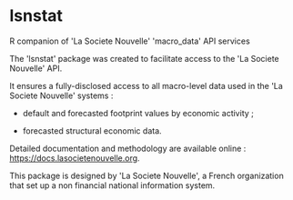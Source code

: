 # lsnstat
R companion of 'La Societe Nouvelle' 'macro_data' API services

The 'lsnstat' package was created to facilitate access to the 'La Societe Nouvelle' API.

It ensures a fully-disclosed access to all macro-level data used in the 'La Societe Nouvelle' systems :

* default and forecasted footprint values by economic activity ;

* forecasted structural economic data.

Detailed documentation and methodology are available online : https://docs.lasocietenouvelle.org. 

This package is designed by 'La Societe Nouvelle', a French organization that set up a non financial national information system.
